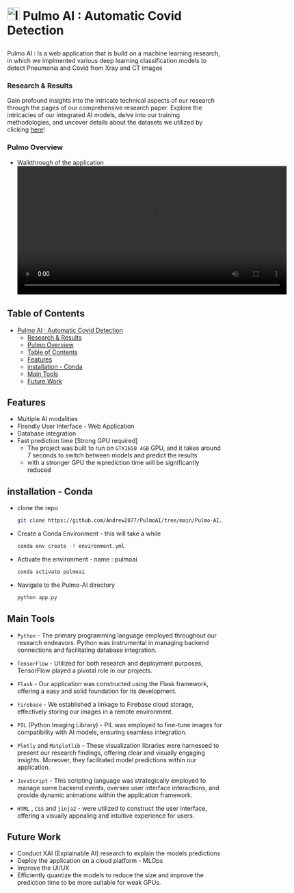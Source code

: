 
# <p ><img src="Pulmo-AI\static\assets\img\lungs.ico" alt="Icon" width="30" height="30"> Pulmo AI : Automatic Covid Detection </p> 
Pulmo AI : Is a web application that is build on a machine learning research, in which we implmented various deep learning  classification models to detect Pneumonia and Covid from Xray and CT images

### Research & Results
Gain profound insights into the intricate technical aspects of our research through the pages of our comprehensive research paper. Explore the intricacies of our integrated AI models, delve into our training methodologies, and uncover details about the datasets we utilized by clicking [here](PULMO.pdf)!  
  

### Pulmo Overview
- Walkthrough of the application
<video width="630" height="300" src="https://github.com/Andrew2077/PulmoAI/blob/main/Pulmo-AI/static/WalkThrough.mp4"></video>


## Table of Contents
- [ Pulmo AI : Automatic Covid Detection ](#-pulmo-ai--automatic-covid-detection-)
    - [Research \& Results](#research--results)
    - [Pulmo Overview](#pulmo-overview)
  - [Table of Contents](#table-of-contents)
  - [Features](#features)
  - [installation - Conda](#installation---conda)
  - [Main Tools](#main-tools)
  - [Future Work](#future-work)
## Features 
- Multiple AI modalities 
- Firendly User Interface - Web Application
- Database integration
- Fast prediction time [Strong GPU required]
  - The project was built to run on `GTX1650 4GB` GPU, and it takes around 7 seconds to switch between models and predict the results
  - with a stronger GPU the wprediction time will be significantly reduced

## installation - Conda
- clone the repo
  ```bash
  git clone https://github.com/Andrew2077/PulmoAI/tree/main/Pulmo-AI.git
  ```
- Create a Conda Environment - this will take a while
  ```bash
  conda env create -f environment.yml
  ```
- Activate the environment - name : pulmoai
  ```bash
  conda activate pulmoai
  ```
- Navigate to the Pulmo-AI directory
  ```bash
  python app.py
  ```

## Main Tools

- `Python` - The primary programming language employed throughout our research endeavors. Python was instrumental in managing backend connections and facilitating database integration.

- `TensorFlow` - Utilized for both research and deployment purposes, TensorFlow played a pivotal role in our projects.

- `Flask` - Our application was constructed using the Flask framework, offering a easy and solid foundation for its development.

- `Firebase` - We established a linkage to Firebase cloud storage, effectively storing our images in a remote environment.

- `PIL` (Python Imaging Library) - PIL was employed to fine-tune images for compatibility with AI models, ensuring seamless integration.

- `Plotly` and `Matplotlib` - These visualization libraries were harnessed to present our research findings, offering clear and visually engaging insights. Moreover, they facilitated model predictions within our application.

- `JavaScript` - This scripting language was strategically employed to manage some backend events, oversee user interface interactions, and provide dynamic animations within the application framework.

- `HTML` , `CSS` and `jinja2` - were utilized to construct the user interface, offering a visually appealing and intuitive experience for users.


## Future Work
- Conduct XAI (Explainable AI) research to explain the models predictions
- Deploy the application on a cloud platform - MLOps
- Improve the UI/UX
- Efficiently quantize the models to reduce the size and improve the prediction time to be more suitable for weak GPUs.
